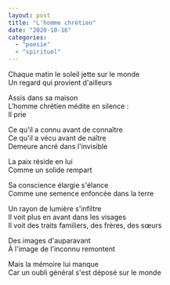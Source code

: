 ```yaml
---
layout: post
title: "L'homme chrétien"
date: "2020-10-16"
categories: 
  - "poesie"
  - "spirituel"
---
```


Chaque matin le soleil jette sur le monde  
Un regard qui provient d'ailleurs

Assis dans sa maison  
L'homme chrétien médite en silence :  
Il prie

Ce qu'il a connu avant de connaître  
Ce qu'il a vécu avant de naître  
Demeure ancré dans l'invisible

La paix réside en lui  
Comme un solide rempart

Sa conscience élargie s'élance  
Comme une semence enfoncée dans la terre

Un rayon de lumière s'infiltre  
Il voit plus en avant dans les visages  
Il voit des traits familiers, des frères, des sœurs

Des images d'auparavant  
À l'image de l'inconnu remontent

Mais la mémoire lui manque  
Car un oubli général s'est déposé sur le monde
